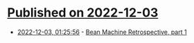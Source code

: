 # [Published on 2022-12-03](index.md)

* [2022-12-03, 01:25:56](https://lobste.rs/s/otgdkq/bean_machine_retrospective_part_1) - [Bean Machine Retrospective, part 1](https://ericlippert.com/2022/12/02/bean-machine-retrospective-part-1/)
